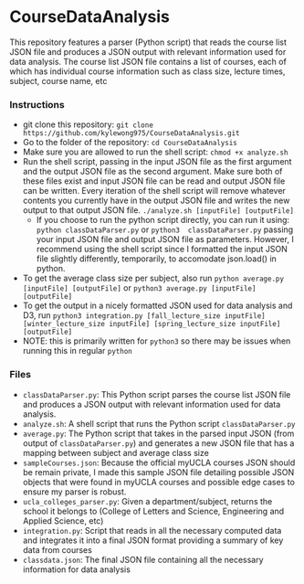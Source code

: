 # CourseDataAnalysis
This repository features a parser (Python script) that reads the course list JSON file and produces a JSON output with 
relevant information used for data analysis. The course list JSON file contains a list of courses, each of which has
individual course information such as class size, lecture times, subject, course name, etc

### Instructions
- git clone this repository: `git clone https://github.com/kylewong975/CourseDataAnalysis.git`
- Go to the folder of the repository: `cd CourseDataAnalysis`
- Make sure you are allowed to run the shell script: `chmod +x analyze.sh`
- Run the shell script, passing in the input JSON file as the first argument and the output JSON file as the second argument.
Make sure both of these files exist and input JSON file can be read and output JSON file can be written. Every iteration of
the shell script will remove whatever contents you currently have in the output JSON file and writes the new output to that
output JSON file. `./analyze.sh [inputFile] [outputFile]`
  - If you choose to run the python script directly, you can run it using: `python classDataParser.py` or `python3 
  classDataParser.py` passing your input JSON file and output JSON file as parameters. However, I recommend using the shell 
  script since I formatted the input JSON file slightly differently, temporarily, to accomodate json.load() in python.
- To get the average class size per subject, also run `python average.py [inputFile] [outputFile]` or 
`python3 average.py [inputFile] [outputFile]`
- To get the output in a nicely formatted JSON used for data analysis and D3, run `python3 integration.py [fall_lecture_size inputFile] [winter_lecture_size inputFile] [spring_lecture_size inputFile] [outputFile]`
- NOTE: this is primarily written for `python3` so there may be issues when running this in regular `python`

### Files
- `classDataParser.py`: This Python script parses the course list JSON file and produces a JSON output with relevant 
information used for data analysis.
- `analyze.sh`: A shell script that runs the Python script `classDataParser.py`
- `average.py`: The Python script that takes in the parsed input JSON (from output of `classDataParser.py`) and generates 
a new JSON file that has a mapping between subject and average class size
- `sampleCourses.json`: Because the official myUCLA courses JSON should be remain private, I made this sample JSON file 
detailing possible JSON objects that were found in myUCLA courses and possible edge cases to ensure my parser is robust.
- `ucla_colleges_parser.py`: Given a department/subject, returns the school it belongs to (College of Letters and Science, Engineering and Applied Science, etc)
- `integration.py`: Script that reads in all the necessary computed data and integrates it into a final JSON format providing a summary of key data from courses
- `classdata.json`: The final JSON file containing all the necessary information for data analysis
